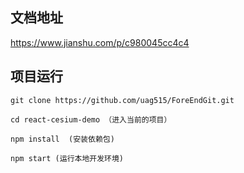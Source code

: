 
## 文档地址
https://www.jianshu.com/p/c980045cc4c4

## 项目运行

```
git clone https://github.com/uag515/ForeEndGit.git

cd react-cesium-demo （进入当前的项目）

npm install  (安装依赖包)

npm start (运行本地开发环境)

```
